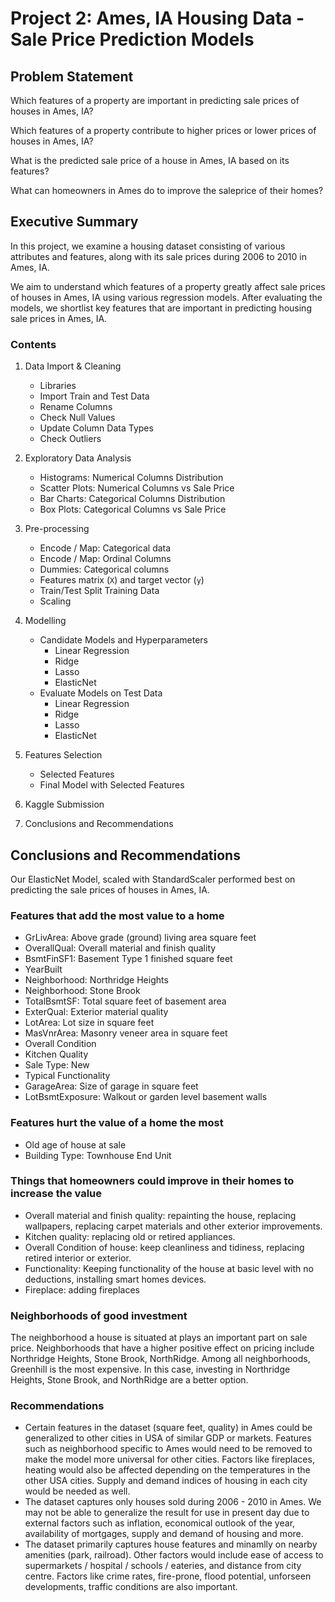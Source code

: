 # Project 2: Ames, IA Housing Data - Sale Price Prediction Models

## Problem Statement

Which features of a property are important in predicting sale prices of houses in Ames, IA?

Which features of a property contribute to higher prices or lower prices of houses in Ames, IA?

What is the predicted sale price of a house in Ames, IA based on its features?

What can homeowners in Ames do to improve the saleprice of their homes?

## Executive Summary

In this project, we examine a housing dataset consisting of various attributes and features, along with its sale prices during 2006 to 2010 in Ames, IA. 

We aim to understand which features of a property greatly affect sale prices of houses in Ames, IA using various regression models. After evaluating the models, we shortlist key features that are important in predicting housing sale prices in Ames, IA.

### Contents

1. Data Import & Cleaning 
    * Libraries
    * Import Train and Test Data
    * Rename Columns
    * Check Null Values
    * Update Column Data Types
    * Check Outliers


2. Exploratory Data Analysis
    * Histograms: Numerical Columns Distribution
    * Scatter Plots: Numerical Columns vs Sale Price
    * Bar Charts: Categorical Columns Distribution
    * Box Plots: Categorical Columns vs Sale Price
  
  
3. Pre-processing
    * Encode / Map: Categorical data
    * Encode / Map: Ordinal Columns
    * Dummies: Categorical columns
    * Features matrix (`X`) and target vector (`y`)
    * Train/Test Split Training Data
    * Scaling


4. Modelling
    * Candidate Models and Hyperparameters 
        * Linear Regression
        * Ridge
        * Lasso
        * ElasticNet
    * Evaluate Models on Test Data
        * Linear Regression
        * Ridge
        * Lasso
        * ElasticNet


5. Features Selection
    * Selected Features
    * Final Model with Selected Features
    
    
6. Kaggle Submission


7. Conclusions and Recommendations

## Conclusions and Recommendations

Our ElasticNet Model, scaled with StandardScaler performed best on predicting the sale prices of houses in Ames, IA. 


### Features that add the most value to a home
* GrLivArea: Above grade (ground) living area square feet
* OverallQual: Overall material and finish quality
* BsmtFinSF1: Basement Type 1 finished square feet
* YearBuilt
* Neighborhood: Northridge Heights
* Neighborhood: Stone Brook
* TotalBsmtSF: Total square feet of basement area
* ExterQual: Exterior material quality
* LotArea: Lot size in square feet
* MasVnrArea: Masonry veneer area in square feet
* Overall Condition
* Kitchen Quality
* Sale Type: New
* Typical Functionality
* GarageArea: Size of garage in square feet
* LotBsmtExposure: Walkout or garden level basement walls

### Features hurt the value of a home the most
* Old age of house at sale 
* Building Type: Townhouse End Unit


### Things that homeowners could improve in their homes to increase the value
* Overall material and finish quality: repainting the house, replacing wallpapers, replacing carpet materials and other exterior improvements.
* Kitchen quality: replacing old or retired appliances.
* Overall Condition of house: keep cleanliness and tidiness, replacing retired interior or exterior.
* Functionality: Keeping functionality of the house at basic level with no deductions, installing smart homes devices.
* Fireplace: adding fireplaces


### Neighborhoods of good investment
The neighborhood a house is situated at plays an important part on sale price. Neighborhoods that have a higher positive effect on pricing include Northridge Heights, Stone Brook, NorthRidge. Among all neighborhoods, Greenhill is the most expensive. In this case, investing in Northridge Heights, Stone Brook, and NorthRidge are a better option.

### Recommendations
* Certain features in the dataset (square feet, quality) in Ames could be generalized to other cities in USA of similar GDP or markets. Features such as neighborhood specific to Ames would need to be removed to make the model more universal for other cities. Factors like fireplaces, heating would also be affected depending on the temperatures in the other USA cities. Supply and demand indices of housing in each city would be needed as well.
* The dataset captures only houses sold during 2006 - 2010 in Ames. We may not be able to generalize the result for use in present day due to external factors such as inflation, economical outlook of the year, availability of mortgages, supply and demand of housing and more.
* The dataset primarily captures house features and minamlly on nearby amenities (park, railroad). Other factors would include ease of access to supermarkets / hospital / schools / eateries, and distance from city centre. Factors like crime rates, fire-prone, flood potential, unforseen developments, traffic conditions are also important.

